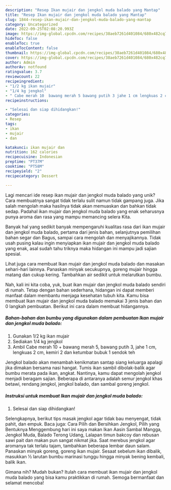 ```yaml
---
description: "Resep Ikan mujair dan jengkol muda balado yang Mantap"
title: "Resep Ikan mujair dan jengkol muda balado yang Mantap"
slug: 1844-resep-ikan-mujair-dan-jengkol-muda-balado-yang-mantap
category: Uncategorized
date: 2022-09-25T02:08:20.993Z
image: https://img-global.cpcdn.com/recipes/38aeb7261d401084/680x482cq70/ikan-mujair-dan-jengkol-muda-balado-foto-resep-utama.jpg
hideToc: false
enableToc: true
enableTocContent: false
thumbnail: https://img-global.cpcdn.com/recipes/38aeb7261d401084/680x482cq70/ikan-mujair-dan-jengkol-muda-balado-foto-resep-utama.jpg
cover: https://img-global.cpcdn.com/recipes/38aeb7261d401084/680x482cq70/ikan-mujair-dan-jengkol-muda-balado-foto-resep-utama.jpg
author: Admin
authorAv: notfound
ratingvalue: 3.7
reviewcount: 22
recipeingredient:
- "1/2 kg ikan mujair"
- "1/4 kg jengkol"
- " Cabe merah 10  bawang merah 5 bawang putih 3 jahe 1 cm lengkuas 2 cm kemiri 2 dan ketumbar bubuk 1 sendok teh"
recipeinstructions:

- "Selesai dan siap dihidangkan!"
categories:
- Resep
tags:
- ikan
- mujair
- dan

katakunci: ikan mujair dan 
nutrition: 162 calories
recipecuisine: Indonesian
preptime: "PT37M"
cooktime: "PT58M"
recipeyield: "2"
recipecategory: Dessert

---
```





Lagi mencari ide resep ikan mujair dan jengkol muda balado yang unik? Cara membuatnya sangat tidak terlalu sulit namun tidak gampang juga. Jika salah mengolah maka hasilnya tidak akan memuaskan dan bahkan tidak sedap. Padahal ikan mujair dan jengkol muda balado yang enak seharusnya punya aroma dan rasa yang mampu memancing selera Kita.





Banyak hal yang sedikit banyak mempengaruhi kualitas rasa dari ikan mujair dan jengkol muda balado, pertama dari jenis bahan, selanjutnya pemilihan bahan segar dan Bagus, sampai cara mengolah dan menyajikannya. Tidak usah pusing kalau ingin menyiapkan ikan mujair dan jengkol muda balado yang enak,      asal sudah tahu triknya maka hidangan ini mampu jadi sajian spesial.














Lihat juga cara membuat Ikan mujair dan jengkol muda balado dan masakan sehari-hari lainnya. Panaskan minyak secukupnya, goreng mujair hingga matang dan cukup kering. Tambahkan air sedikit untuk melarutkan bumbu.






Nah, kali ini kita coba, yuk, buat ikan mujair dan jengkol muda balado sendiri di rumah. Tetap dengan bahan sederhana, hidangan ini dapat memberi manfaat dalam membantu menjaga kesehatan tubuh kita. Kamu bisa membuat Ikan mujair dan jengkol muda balado memakai 3 jenis bahan dan 0 langkah pembuatan. Berikut ini cara dalam membuat hidangannya.

<!--inarticleads1-->

##### Bahan-bahan dan bumbu yang digunakan dalam pembuatan Ikan mujair dan jengkol muda balado:

1. Gunakan 1/2 kg ikan mujair
1. Sediakan 1/4 kg jengkol
1. Ambil  Cabe merah 10 + bawang merah 5, bawang putih 3, jahe 1 cm, lengkuas 2 cm, kemiri 2 dan ketumbar bubuk 1 sendok teh


Jengkol balado akan menambah kenikmatan santap siang keluarga apalagi jika dimakan bersama nasi hangat. Tumis ikan sambil dibolak-balik agar bumbu merata pada ikan, angkat. Nantinya, kamu dapat mengolah jengkol menjadi beragam sajian. Beberapa di antaranya adalah semur jengkol khas betawi, rendang jengkol, jengkol balado, dan sambal goreng jengkol. 

<!--inarticleads2-->

##### Instruksi untuk membuat Ikan mujair dan jengkol muda balado:


1. Selesai dan siap dihidangkan!

Selengkapnya, berikut tips masak jengkol agar tidak bau menyengat, tidak pahit, dan empuk. Baca juga: Cara Pilih dan Bersihkan Jengkol, Pilih yang Bentuknya Menggembung hari ini saya makan Ikan Aasin Sambal Mangga, Jengkol Muda, Balado Terong Udang, Lalapan timun bakcoy dan rebusan sawi pait dan makan pun sangat nikmat jika. Saat merebus jengkol agar aromanya tak terlalu tajam, tambahkan beberapa lembar daun salam. Panaskan minyak goreng, goreng ikan mujair. Sesaat sebelum ikan dibalik, masukkan ½ larutan bumbu marinasi tunggu hingga minyak bening kembali, balik ikan. 

Gimana nih? Mudah bukan? Itulah cara membuat ikan mujair dan jengkol muda balado yang bisa kamu praktikkan di rumah. Semoga bermanfaat dan selamat mencoba!
